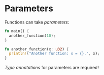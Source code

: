 # Parameters

Functions can take _parameters_:

```rust
fn main() {
  another_function(10);
}

fn another_function(x: u32) {
  println!("Another function: x = {}.", x);
}
```

_Type annotations_ for parameters are required!

